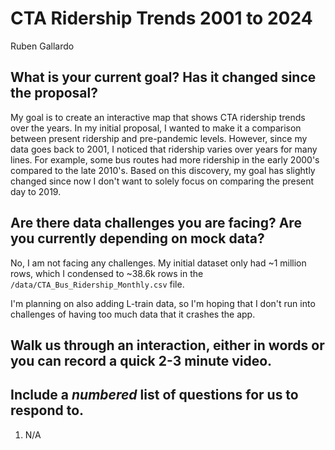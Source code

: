 # CTA Ridership Trends 2001 to 2024

Ruben Gallardo

## What is your current goal? Has it changed since the proposal?
My goal is to create an interactive map that shows CTA ridership trends over the years. In my initial proposal, I wanted to make it a comparison between present ridership and pre-pandemic levels. However, since my data goes back to 2001, I noticed that ridership varies over years for many lines. For example, some bus routes had more ridership in the early 2000's compared to the late 2010's. Based on this discovery, my goal has slightly changed since now I don't want to solely focus on comparing the present day to 2019.


## Are there data challenges you are facing? Are you currently depending on mock data?
No, I am not facing any challenges. My initial dataset only had ~1 million rows, which I condensed to ~38.6k rows in the `/data/CTA_Bus_Ridership_Monthly.csv` file. 

I'm planning on also adding L-train data, so I'm hoping that I don't run into challenges of having too much data that it crashes the app.


## Walk us through an interaction, either in words or you can record a quick 2-3 minute video.


## Include a _numbered_ list of questions for us to respond to.
1. N/A